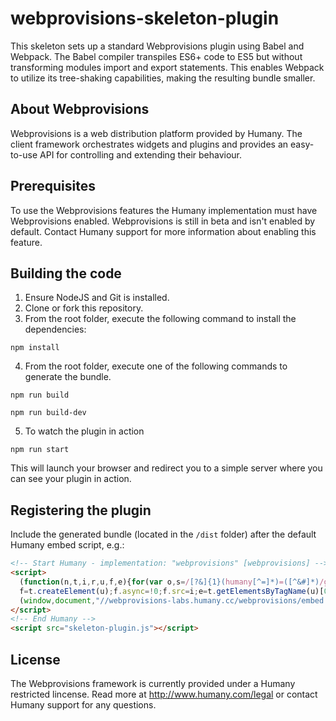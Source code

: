# webprovisions-skeleton-plugin
This skeleton sets up a standard Webprovisions plugin using Babel and Webpack. The Babel compiler transpiles ES6+ code to ES5 but without transforming modules import and export statements. This enables Webpack to utilize its tree-shaking capabilities, making the resulting bundle smaller.

## About Webprovisions
Webprovisions is a web distribution platform provided by Humany. The client framework orchestrates widgets and plugins and provides an easy-to-use API for controlling and extending their behaviour.

## Prerequisites
To use the Webprovisions features the Humany implementation must have Webprovisions enabled. Webprovisions is still in beta and isn't enabled by default. Contact Humany support for more information about enabling this feature.

## Building the code
1. Ensure NodeJS and Git is installed.
2. Clone or fork this repository.
3. From the root folder, execute the following command to install the dependencies:
```
npm install
```
4. From the root folder, execute one of the following commands to generate the bundle.
```
npm run build
```
```
npm run build-dev
```
5. To watch the plugin in action
```
npm run start
```

This will launch your browser and redirect you to a simple server where you can see your plugin in action.


## Registering the plugin
Include the generated bundle (located in the `/dist` folder) after the default Humany embed script, e.g.:
```html
<!-- Start Humany - implementation: "webprovisions" [webprovisions] -->
<script>
  (function(n,t,i,r,u,f,e){for(var o,s=/[?&]{1}(humany[^=]*)=([^&#]*)/g;o=s.exec(n.location.search);)i+=(i.indexOf("?")>-1?"&":"?")+o[1]+"="+o[2];
  f=t.createElement(u);f.async=!0;f.src=i;e=t.getElementsByTagName(u)[0];e.parentNode.insertBefore(f,e);n[r]=n[r]||{_c:[],configure:function(t){n[r]._c.push(arguments)}}})
  (window,document,"//webprovisions-labs.humany.cc/webprovisions/embed.js","Humany","script");
</script>
<!-- End Humany -->
<script src="skeleton-plugin.js"></script>
```

## License
The Webprovisions framework is currently provided under a Humany restricted lincense. Read more at http://www.humany.com/legal or contact Humany support for any questions.